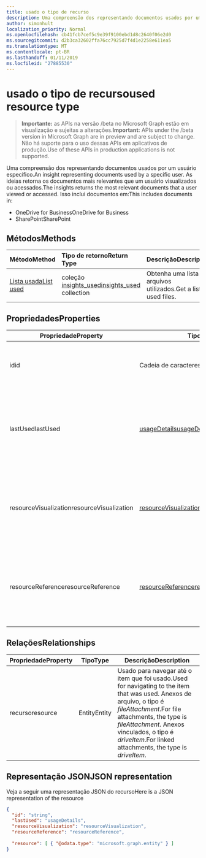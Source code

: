 ```yaml
---
title: usado o tipo de recurso
description: Uma compreensão dos representando documentos usados por um usuário específico. As ideias retorna os documentos mais relevantes que um usuário visualizados ou acessados.
author: simonhult
localization_priority: Normal
ms.openlocfilehash: cb41fcb7cef5c9e39f9100ebd1d8c2640f06e2d0
ms.sourcegitcommit: d2b3ca32602ffa76cc7925d7f4d1e2258e611ea5
ms.translationtype: MT
ms.contentlocale: pt-BR
ms.lasthandoff: 01/11/2019
ms.locfileid: "27885530"
---
```

# <a name="used-resource-type"></a><span data-ttu-id="4bcc6-104">usado o tipo de recurso</span><span class="sxs-lookup"><span data-stu-id="4bcc6-104">used resource type</span></span>

> <span data-ttu-id="4bcc6-105">**Importante:** as APIs na versão /beta no Microsoft Graph estão em visualização e sujeitas a alterações.</span><span class="sxs-lookup"><span data-stu-id="4bcc6-105">**Important:** APIs under the /beta version in Microsoft Graph are in preview and are subject to change.</span></span> <span data-ttu-id="4bcc6-106">Não há suporte para o uso dessas APIs em aplicativos de produção.</span><span class="sxs-lookup"><span data-stu-id="4bcc6-106">Use of these APIs in production applications is not supported.</span></span>

<span data-ttu-id="4bcc6-107">Uma compreensão dos representando documentos usados por um usuário específico.</span><span class="sxs-lookup"><span data-stu-id="4bcc6-107">An insight representing documents used by a specific user.</span></span> <span data-ttu-id="4bcc6-108">As ideias retorna os documentos mais relevantes que um usuário visualizados ou acessados.</span><span class="sxs-lookup"><span data-stu-id="4bcc6-108">The insights returns the most relevant documents that a user viewed or accessed.</span></span> <span data-ttu-id="4bcc6-109">Isso inclui documentos em:</span><span class="sxs-lookup"><span data-stu-id="4bcc6-109">This includes documents in:</span></span>

- <span data-ttu-id="4bcc6-110">OneDrive for Business</span><span class="sxs-lookup"><span data-stu-id="4bcc6-110">OneDrive for Business</span></span>
- <span data-ttu-id="4bcc6-111">SharePoint</span><span class="sxs-lookup"><span data-stu-id="4bcc6-111">SharePoint</span></span>

## <a name="methods"></a><span data-ttu-id="4bcc6-112">Métodos</span><span class="sxs-lookup"><span data-stu-id="4bcc6-112">Methods</span></span>

| <span data-ttu-id="4bcc6-113">Método</span><span class="sxs-lookup"><span data-stu-id="4bcc6-113">Method</span></span>       | <span data-ttu-id="4bcc6-114">Tipo de retorno</span><span class="sxs-lookup"><span data-stu-id="4bcc6-114">Return Type</span></span>  |<span data-ttu-id="4bcc6-115">Descrição</span><span class="sxs-lookup"><span data-stu-id="4bcc6-115">Description</span></span>|
|:---------------|:--------|:----------|
|[<span data-ttu-id="4bcc6-116">Lista usada</span><span class="sxs-lookup"><span data-stu-id="4bcc6-116">List used</span></span>](../api/insights-list-used.md) |<span data-ttu-id="4bcc6-117">coleção [insights_used](insights-used.md)</span><span class="sxs-lookup"><span data-stu-id="4bcc6-117">[insights_used](insights-used.md) collection</span></span>| <span data-ttu-id="4bcc6-118">Obtenha uma lista de arquivos utilizados.</span><span class="sxs-lookup"><span data-stu-id="4bcc6-118">Get a list of used files.</span></span>|

## <a name="properties"></a><span data-ttu-id="4bcc6-119">Propriedades</span><span class="sxs-lookup"><span data-stu-id="4bcc6-119">Properties</span></span>

| <span data-ttu-id="4bcc6-120">Propriedade</span><span class="sxs-lookup"><span data-stu-id="4bcc6-120">Property</span></span>              | <span data-ttu-id="4bcc6-121">Tipo</span><span class="sxs-lookup"><span data-stu-id="4bcc6-121">Type</span></span>                      | <span data-ttu-id="4bcc6-122">Descrição</span><span class="sxs-lookup"><span data-stu-id="4bcc6-122">Description</span></span>  |
| -------------         |---------------            | -------------|
| <span data-ttu-id="4bcc6-123">id</span><span class="sxs-lookup"><span data-stu-id="4bcc6-123">id</span></span>                    | <span data-ttu-id="4bcc6-124">Cadeia de caracteres</span><span class="sxs-lookup"><span data-stu-id="4bcc6-124">String</span></span>                    | <span data-ttu-id="4bcc6-125">Identificador exclusivo do relacionamento.</span><span class="sxs-lookup"><span data-stu-id="4bcc6-125">Unique identifier of the relationship.</span></span> <span data-ttu-id="4bcc6-126">Somente leitura.</span><span class="sxs-lookup"><span data-stu-id="4bcc6-126">Read only.</span></span>        |
| <span data-ttu-id="4bcc6-127">lastUsed</span><span class="sxs-lookup"><span data-stu-id="4bcc6-127">lastUsed</span></span>              | [<span data-ttu-id="4bcc6-128">usageDetails</span><span class="sxs-lookup"><span data-stu-id="4bcc6-128">usageDetails</span></span>](insights-usagedetails.md)              | <span data-ttu-id="4bcc6-129">Informações sobre quando o item foi último exibidos e modificados pelo usuário.</span><span class="sxs-lookup"><span data-stu-id="4bcc6-129">Information about when the item was last viewed and modified by the user.</span></span> <span data-ttu-id="4bcc6-130">Somente leitura.</span><span class="sxs-lookup"><span data-stu-id="4bcc6-130">Read only.</span></span>     |
| <span data-ttu-id="4bcc6-131">resourceVisualization</span><span class="sxs-lookup"><span data-stu-id="4bcc6-131">resourceVisualization</span></span> | [<span data-ttu-id="4bcc6-132">resourceVisualization</span><span class="sxs-lookup"><span data-stu-id="4bcc6-132">resourceVisualization</span></span>](insights-resourcevisualization.md)                | <span data-ttu-id="4bcc6-133">Propriedades que você pode usar para visualizar o documento na sua experiência.</span><span class="sxs-lookup"><span data-stu-id="4bcc6-133">Properties that you can use to visualize the document in your experience.</span></span> <span data-ttu-id="4bcc6-134">Somente leitura</span><span class="sxs-lookup"><span data-stu-id="4bcc6-134">Read-only</span></span>      |
| <span data-ttu-id="4bcc6-135">resourceReference</span><span class="sxs-lookup"><span data-stu-id="4bcc6-135">resourceReference</span></span>     | [<span data-ttu-id="4bcc6-136">resourceReference</span><span class="sxs-lookup"><span data-stu-id="4bcc6-136">resourceReference</span></span>](insights-resourcereference.md)                      | <span data-ttu-id="4bcc6-137">Propriedades de referência do documento usado, como a url e o tipo de documento.</span><span class="sxs-lookup"><span data-stu-id="4bcc6-137">Reference properties of the used document, such as the url and type of the document.</span></span> <span data-ttu-id="4bcc6-138">Somente leitura</span><span class="sxs-lookup"><span data-stu-id="4bcc6-138">Read-only</span></span>     |

## <a name="relationships"></a><span data-ttu-id="4bcc6-139">Relações</span><span class="sxs-lookup"><span data-stu-id="4bcc6-139">Relationships</span></span>

| <span data-ttu-id="4bcc6-140">Propriedade</span><span class="sxs-lookup"><span data-stu-id="4bcc6-140">Property</span></span>      | <span data-ttu-id="4bcc6-141">Tipo</span><span class="sxs-lookup"><span data-stu-id="4bcc6-141">Type</span></span>          | <span data-ttu-id="4bcc6-142">Descrição</span><span class="sxs-lookup"><span data-stu-id="4bcc6-142">Description</span></span>  |
| ------------- |---------------| -------------|
| <span data-ttu-id="4bcc6-143">recurso</span><span class="sxs-lookup"><span data-stu-id="4bcc6-143">resource</span></span>      | <span data-ttu-id="4bcc6-144">Entity</span><span class="sxs-lookup"><span data-stu-id="4bcc6-144">Entity</span></span>        | <span data-ttu-id="4bcc6-145">Usado para navegar até o item que foi usado.</span><span class="sxs-lookup"><span data-stu-id="4bcc6-145">Used for navigating to the item that was used.</span></span> <span data-ttu-id="4bcc6-146">Anexos de arquivo, o tipo é *fileAttachment*.</span><span class="sxs-lookup"><span data-stu-id="4bcc6-146">For file attachments, the type is *fileAttachment*.</span></span> <span data-ttu-id="4bcc6-147">Anexos vinculados, o tipo é *driveItem*.</span><span class="sxs-lookup"><span data-stu-id="4bcc6-147">For linked attachments, the type is *driveItem*.</span></span> |

## <a name="json-representation"></a><span data-ttu-id="4bcc6-148">Representação JSON</span><span class="sxs-lookup"><span data-stu-id="4bcc6-148">JSON representation</span></span>
<span data-ttu-id="4bcc6-149">Veja a seguir uma representação JSON do recurso</span><span class="sxs-lookup"><span data-stu-id="4bcc6-149">Here is a JSON representation of the resource</span></span>

```json
{
  "id": "string",
  "lastUsed": "usageDetails",
  "resourceVisualization": "resourceVisualization",
  "resourceReference": "resourceReference",
  
  "resource": [ { "@odata.type": "microsoft.graph.entity" } ]
}
```
